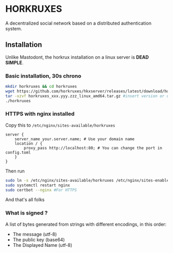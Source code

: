 # HORKRUXES

A decentralized social network based on a distributed authentication system.

## Installation

Unlike Mastodont, the horkrux installation on a linux server is **DEAD SIMPLE**.

### Basic installation, 30s chrono

```bash
mkdir horkruxes && cd horkruxes
wget https://github.com/horkruxes/hkxserver/releases/latest/download/horkruxes_0.3.2_linux_amd64.tar.gz
tar -xzvf horkruxes_xxx.yyy.zzz_linux_amd64.tar.gz #insert version or use auto-completion
./horkruxes
```

### HTTPS with nginx installed

Copy this to `/etc/nginx/sites-available/horkruxes`

```nginx
server {
    server_name your.server.name; # Use your domain name
    location / {
        proxy_pass http://localhost:80; # You can change the port in config.toml
    }
}
```

Then run

```bash
sudo ln -s /etc/nginx/sites-available/horkruxes /etc/nginx/sites-enabled/horkruxes
sudo systemctl restart nginx
sudo certbot --nginx #For HTTPS
```

And that's all folks

### What is signed ?

A list of bytes generated from strings with different encodings, in this order:

- The message (utf-8)
- The public key (base64)
- The Displayed Name (utf-8)
